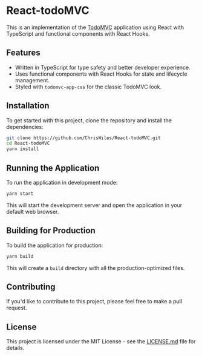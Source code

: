 # React-todoMVC

This is an implementation of the [TodoMVC](http://todomvc.com/) application using React with TypeScript and functional components with React Hooks.

## Features

- Written in TypeScript for type safety and better developer experience.
- Uses functional components with React Hooks for state and lifecycle management.
- Styled with `todomvc-app-css` for the classic TodoMVC look.

## Installation

To get started with this project, clone the repository and install the dependencies:

```bash
git clone https://github.com/ChrisWiles/React-todoMVC.git
cd React-todoMVC
yarn install
```

## Running the Application

To run the application in development mode:

```bash
yarn start
```

This will start the development server and open the application in your default web browser.

## Building for Production

To build the application for production:

```bash
yarn build
```

This will create a `build` directory with all the production-optimized files.

## Contributing

If you'd like to contribute to this project, please feel free to make a pull request.

## License

This project is licensed under the MIT License - see the [LICENSE.md](LICENSE.md) file for details.
